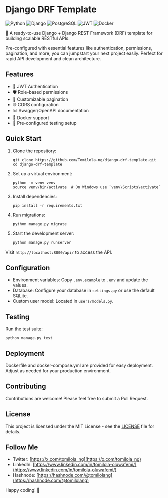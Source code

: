 # Django DRF Template


![Python](https://img.shields.io/badge/Python-3776AB?style=flat-square&logo=Python&logoColor=white)
![Django](https://img.shields.io/badge/-Django-092E20?style=flat-square&logo=django&logoColor=white)
![PostgreSQL](https://img.shields.io/badge/-PostgreSQL-336791?style=flat-square&logo=postgresql&logoColor=white)
![JWT](https://img.shields.io/badge/JWT-black?style=plastic&logo=jsonwebtokens&logoColor=%232CB9F1)
![Docker](https://img.shields.io/badge/-Docker-2496ED?style=flat-square&logo=Docker&logoColor=white)

🚀 A ready-to-use Django + Django REST Framework (DRF) template for building scalable RESTful APIs.

Pre-configured with essential features like authentication, permissions, pagination, and more, you can jumpstart your next project easily. Perfect for rapid API development and clean architecture.

## Features

- 🔐 JWT Authentication
- 🛡️ Role-based permissions
- 📄 Customizable pagination
- 🌐 CORS configuration
- 📊 Swagger/OpenAPI documentation
- 🐳 Docker support
- 🧪 Pre-configured testing setup

## Quick Start

1. Clone the repository:
   ```
   git clone https://github.com/Tomilola-ng/django-drf-template.git
   cd django-drf-template
   ```

2. Set up a virtual environment:
   ```
   python -m venv venv
   source venv/bin/activate  # On Windows use `venv\Scripts\activate`
   ```

3. Install dependencies:
   ```
   pip install -r requirements.txt
   ```

4. Run migrations:
   ```
   python manage.py migrate
   ```

5. Start the development server:
   ```
   python manage.py runserver
   ```

Visit `http://localhost:8000/api/` to access the API.

## Configuration

- Environment variables: Copy `.env.example` to `.env` and update the values.
- Database: Configure your database in `settings.py` or use the default SQLite.
- Custom user model: Located in `users/models.py`.

## Testing

Run the test suite:

```
python manage.py test
```

## Deployment

Dockerfile and docker-compose.yml are provided for easy deployment. Adjust as needed for your production environment.

## Contributing

Contributions are welcome! Please feel free to submit a Pull Request.

## License

This project is licensed under the MIT License - see the [LICENSE](LICENSE) file for details.

## Follow Me

- Twitter: [https://x.com/tomilola_ng](https://x.com/tomilola_ng)
- LinkedIn: [https://www.linkedin.com/in/tomilola-oluwafemi/](https://www.linkedin.com/in/tomilola-oluwafemi/)
- Hashnode: [https://hashnode.com/@tomilolang](https://hashnode.com/@tomilolang)

Happy coding! 🎉
